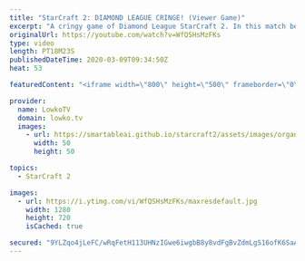 ```yaml
---
title: "StarCraft 2: DIAMOND LEAGUE CRINGE! (Viewer Game)"
excerpt: "A cringy game of Diamond League StarCraft 2. In this match between CmdrJay and AmarthDagnir we see the Terran player focus on lots of different kinds of cheese. While it starts with a Bunker Rush we quickly realise that it won't win him the game so he transitions towards something even more cheeky."
originalUrl: https://youtube.com/watch?v=WfQSHsMzFKs
type: video
length: PT18M23S
publishedDateTime: 2020-03-09T09:34:50Z
heat: 53

featuredContent: "<iframe width=\"800\" height=\"500\" frameborder=\"0\" src=\"https://www.youtube.com/embed/WfQSHsMzFKs\" allow=\"accelerometer; autoplay; encrypted-media; gyroscope; picture-in-picture\" allowfullscreen></iframe>"

provider:
  name: LowkoTV
  domain: lowko.tv
  images:
    - url: https://smartableai.github.io/starcraft2/assets/images/organizations/lowko.tv-50x50.jpg
      width: 50
      height: 50

topics:
  - StarCraft 2

images:
  - url: https://i.ytimg.com/vi/WfQSHsMzFKs/maxresdefault.jpg
    width: 1280
    height: 720
    isCached: true

secured: "9YLZqo4jLeFC/wRqFetH113UHNzIGwe6iwgbB8y8vdFgBvZdmLgS16ofK6SaAQIC41jsxVRmxEzvkDG0H1de77LQ9w7pTB8SXG/N8vTAJx+wZw00IJbbWcP63qzi1dETAcANC4atOkuZAnKD2kGNjOK9x0HwkufUTF5KgIDlUtIwNRIVe1sIkY6KVJmEnxCEjrViwzP4/cJM/CE+SBJ4G4XxQMoRB7HBXdiajNGuRqFXE6NoatM9WENGfhX81KnSw4q8T/Og2he3n2j05QM7NwjFkw0ueF+rbC7BtTByDrvzvPcYCpJz85H86AJ9D1nlbGkjmbRGlPLVK5PZrquDE2zfZ4lJW6sklPZQKVmq93idkn4zXAGLNY6obmM/lp3u0lIIgB1nGBijUb4qc0GUH73+gPQPrGvmkN1VaeJnaKwiRm9bc23in+gBeBHEfvTN;KwTBjTSR3S+oARQeWuQ0mg=="
---
```


